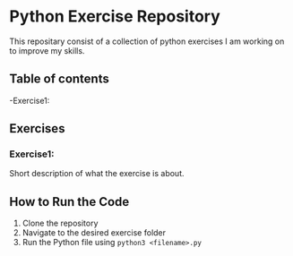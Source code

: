 # Python Exercise Repository

This repositary consist of a collection of python exercises I am working on to improve my skills. 

## Table of contents 

-Exercise1:


## Exercises  

### Exercise1: 

Short description of what the exercise is about.




## How to Run the Code

1. Clone the repository
2. Navigate to the desired exercise folder
3. Run the Python file using `python3 <filename>.py`
